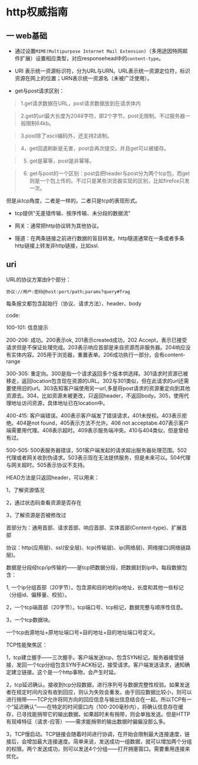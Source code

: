 # http权威指南

## 一 web基础

+ 通过设置`MIME(Multipurpose Internet Mail Extension)`（多用途因特网邮件扩展）设置相应类型，对应responsehead中的`content-type`。

+ URI 表示统一资源标识符，分为URL与URN。URL表示统一资源定位符，标识资源在网上的位置；URN表示统一资源名（未被广泛使用）。

+ get与post请求区别：

> 1.get请求数据在URL，post请求数据放到在请求体内

> 2.get的url最大长度为2048字符，即2个字节。post无限制。不过服务器一般限制64kb。

> 3.post除了ascii编码外，还支持2进制。

> 4，get回退刷新是无害，post会再次提交。并且get可以被缓存。

> 5. get是幂等，post是非幂等。

> 6. get与post的一个区别：post会把header与post分为两个tcp包，而get则是一个包上传的。不过只是某些浏览器实现的区别，比如firefox只发一次。

但是从tcp角度，二者是一样的。二者只是tcp的表现形式。

+ tcp提供"无差错传输、按序传输、未分段的数据流"

+ 网关：通常把http协议转为其他协议。

+ 隧道：在两条链接之前进行数据的盲目转发。http隧道通常在一条或者多条http链接上转发非http链接，比如ssl.

## uri

URL的协议方案由9个部分：

`协议://用户:密码@host:port/path;params?query#frag`

每条报文都包含起始行（协议、请求方法）、header、body

code:

100-101: 信息提示

200-206: 成功。200表示ok, 201表示created成功，202 Accept，表示已接受请求但是不保证处理完成。203表示响应首部是来自资源而非服务器。204响应没有实体内容。205用于浏览器，重置表单。206成功执行一部分，会有content-range

300-305: 重定向。300是指一个请求返回多个版本供选择。301请求时资源已被移走，返回location包含现在资源的URL。302与301类似，但在此请求的url还需要使用旧的url。303告知客户端使用另一url,多是将post请求的资源重定向到其他资源去。304，比如资源未被更改，只返回header，不返回body。305，使用代理地址访问资源，具体地址已在location中。

400-415: 客户端错误。400表示客户端发了错误请求，401未授权。403表示拒绝。404是not found，405表示方法不允许。406 not acceptabe.407表示客户端需要用代理。408表示超时。409表示服务端冲突。410与404类似，但是曾经有过。

500-505: 500表服务器错误，501客户端发起的请求超出服务器处理范围。502代理或者网关收到伪请求。503表示现在无法提供服务，但是未来可以。504代理与网关超时。505表示协议不支持。

HEAD方法是只返回header，可以用来：

1，了解资源情况

2，通过状态码查看资源是否存在

3，了解资源是否被修改过

首部分为：通用首部、请求首部、响应首部、实体首部(Content-type)、扩展首部

协议：http(应用层)、ssl(安全层)、tcp(传输层)、ip(网络层)、网络接口(网络链路层)。

数据是分段经tcp/ip传输的——是tcp把数据分段，把数据封到ip中。每段数据包含：

1, 一个ip分组首部（20字节）。包含源和目的地的ip地址，长度和其他一些标记（分组id、偏移量、校验）。

2，一个tcp端首部（20字节）。tcp端口号、tcp标记，数据完整与顺序性信息。

3，一个tcp数据块。

一个tcp由源地址+原地址端口号+目的地址+目的地址端口号定义。

TCP性能聚焦区：

1，tcp建立握手——三次握手。客户端发送tcp，包含SYN标记。服务器接受链接，发回一个tcp分组包含SYN于ACK标记，接受请求。客户端发送请求，通知确定建立链接。这个是一个http事物，会产生时延。

2，tcp延迟确认。接收到tcp分段数据，进行序列号与数据完整性校验。如果发送者在规定时间内没有收到回应，则认为失败会重发。由于回应数据比较小，则可以进行捎带——TCP允许将同方向的回应信息与输出信息结合在一起。所以TCP有一个“延迟确认”——在特定的时间窗口内（100-200毫秒内），将确认信息存在缓存，已寻找能捎带它的输出数据。如果超时未有捎带，则会单独发送。但是HTTP有双峰特征（请求-应答）——需求能捎带的输出数据时偏偏没那么多。

3，TCP慢启动。TCP链接会随着时间进行协调，在开始会限制最大连接速度，链接后，会增加最大连接速度。简单来说，发送成功一组数据，就可以增加两个分组的权限。两个发送成功，则可以发送4个分组——打开拥塞窗口。需要重用连接来优化。
